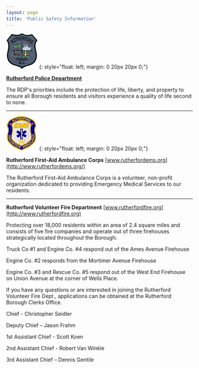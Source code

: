 ```yaml
---
layout: page
title: 'Public Safety Information'
---
```


![RPD Badge](PoliceBadge85px.jpg)
{: style="float: left; margin: 0 20px 20px 0;"}

[**Rutherford Police Department**](/departments/police/)

The RDP's priorities include the protection of life, liberty, and property to ensure all Borough residents and visitors experience a quality of life second to none.

<div style="clear: both;"></div>

---

![EMS Badge](EMSbadge85px.jpg)
{: style="float: left; margin: 0 20px 20px 0;"}

**Rutherford First-Aid Ambulance Corps** [www.rutherfordems.org](http://www.rutherfordems.org/)

The Rutherford First-Aid Ambulance Corps is a volunteer, non-profit organization dedicated to providing Emergency Medical Services to our residents.

<div style="clear: both;"></div>

---

**Rutherford Volunteer Fire Department** [www.rutherfordfire.org](http://www.rutherfordfire.org)

Protecting over 18,000 residents within an area of 2.4 square miles and consists of five fire companies and operate out of three firehouses strategically located throughout the Borough:  

Truck Co #1 and Engine Co. #4 respond out of the Ames Avenue Firehouse

Engine Co. #2 responds from the Mortimer Avenue Firehouse

Engine Co. #3 and Rescue Co. #5 respond out of the West End Firehouse on Union Avenue at the corner of Wells Place. 

If you have any questions or are interested in joining the Rutherford Volunteer Fire Dept., applications can be obtained at the Rutherford Borough Clerks Office.

Chief - Christopher Seidler

Deputy Chief – Jason Frahm

1st Assistant Chief - Scott Koen

2nd Assistant Chief - Robert Van Winkle

3rd Assistant Chief – Dennis Gentile


